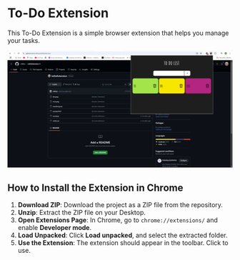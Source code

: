 # To-Do Extension

This To-Do Extension is a simple browser extension that helps you manage your tasks.

![desktop](./view.png)

## How to Install the Extension in Chrome

1. **Download ZIP**: Download the project as a ZIP file from the repository.
2. **Unzip**: Extract the ZIP file on your Desktop.
3. **Open Extensions Page**: In Chrome, go to `chrome://extensions/` and enable **Developer mode**.
4. **Load Unpacked**: Click **Load unpacked**, and select the extracted folder.
5. **Use the Extension**: The extension should appear in the toolbar. Click to use.